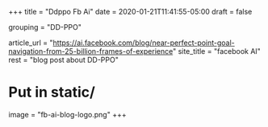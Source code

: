 +++
title = "Ddppo Fb Ai"
date = 2020-01-21T11:41:55-05:00
draft = false

grouping = "DD-PPO"

article_url = "https://ai.facebook.com/blog/near-perfect-point-goal-navigation-from-25-billion-frames-of-experience"
site_title = "facebook AI"
rest = "blog post about DD-PPO"

# Put in static/
image = "fb-ai-blog-logo.png"
+++
